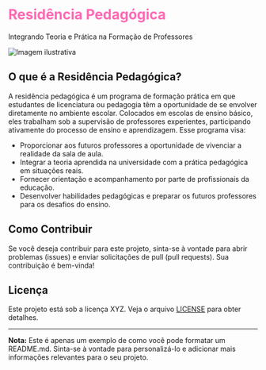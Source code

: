 # <span style="color: #ff69b4;">Residência Pedagógica</span>

 Integrando Teoria e Prática na Formação de Professores

![Imagem ilustrativa]([link_para_sua_imagem.png](https://github.com/lene1109/Residencia-Pedagogica/blob/a6a2e973f63889f5e33e1479afcedc86dc5439ab/Imagens/WhatsApp%20Image%202023-10-13%20at%2018.53.38.jpg))

## O que é a Residência Pedagógica?

A residência pedagógica é um programa de formação prática em que estudantes de licenciatura ou pedagogia têm a oportunidade de se envolver diretamente no ambiente escolar. Colocados em escolas de ensino básico, eles trabalham sob a supervisão de professores experientes, participando ativamente do processo de ensino e aprendizagem. Esse programa visa:

- Proporcionar aos futuros professores a oportunidade de vivenciar a realidade da sala de aula.
- Integrar a teoria aprendida na universidade com a prática pedagógica em situações reais.
- Fornecer orientação e acompanhamento por parte de profissionais da educação.
- Desenvolver habilidades pedagógicas e preparar os futuros professores para os desafios do ensino.

## Como Contribuir

Se você deseja contribuir para este projeto, sinta-se à vontade para abrir problemas (issues) e enviar solicitações de pull (pull requests). Sua contribuição é bem-vinda!

## Licença

Este projeto está sob a licença XYZ. Veja o arquivo [LICENSE](LICENSE.md) para obter detalhes.

---

**Nota:** Este é apenas um exemplo de como você pode formatar um README.md. Sinta-se à vontade para personalizá-lo e adicionar mais informações relevantes para o seu projeto.
